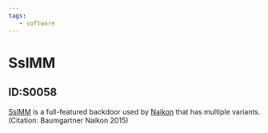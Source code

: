 ```yaml
---
tags:
   - software
---
```

# SslMM
## ID:S0058
[SslMM](software/S0058) is a full-featured backdoor used by [Naikon](groups/G0019) that has multiple variants. (Citation: Baumgartner Naikon 2015)
